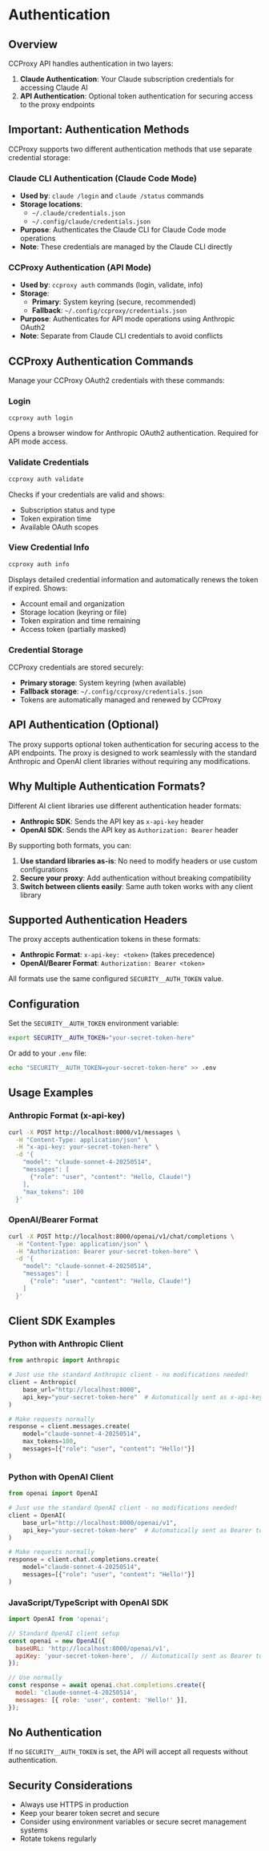 # Authentication

## Overview

CCProxy API handles authentication in two layers:
1. **Claude Authentication**: Your Claude subscription credentials for accessing Claude AI
2. **API Authentication**: Optional token authentication for securing access to the proxy endpoints

## Important: Authentication Methods

CCProxy supports two different authentication methods that use separate credential storage:

### Claude CLI Authentication (Claude Code Mode)
- **Used by**: `claude /login` and `claude /status` commands
- **Storage locations**:
  - `~/.claude/credentials.json`
  - `~/.config/claude/credentials.json`
- **Purpose**: Authenticates the Claude CLI for Claude Code mode operations
- **Note**: These credentials are managed by the Claude CLI directly

### CCProxy Authentication (API Mode)
- **Used by**: `ccproxy auth` commands (login, validate, info)
- **Storage**:
  - **Primary**: System keyring (secure, recommended)
  - **Fallback**: `~/.config/ccproxy/credentials.json`
- **Purpose**: Authenticates for API mode operations using Anthropic OAuth2
- **Note**: Separate from Claude CLI credentials to avoid conflicts

## CCProxy Authentication Commands

Manage your CCProxy OAuth2 credentials with these commands:

### Login
```bash
ccproxy auth login
```
Opens a browser window for Anthropic OAuth2 authentication. Required for API mode access.

### Validate Credentials
```bash
ccproxy auth validate
```
Checks if your credentials are valid and shows:
- Subscription status and type
- Token expiration time
- Available OAuth scopes

### View Credential Info
```bash
ccproxy auth info
```
Displays detailed credential information and automatically renews the token if expired. Shows:
- Account email and organization
- Storage location (keyring or file)
- Token expiration and time remaining
- Access token (partially masked)

### Credential Storage
CCProxy credentials are stored securely:
- **Primary storage**: System keyring (when available)
- **Fallback storage**: `~/.config/ccproxy/credentials.json`
- Tokens are automatically managed and renewed by CCProxy

## API Authentication (Optional)

The proxy supports optional token authentication for securing access to the API endpoints. The proxy is designed to work seamlessly with the standard Anthropic and OpenAI client libraries without requiring any modifications.

## Why Multiple Authentication Formats?

Different AI client libraries use different authentication header formats:
- **Anthropic SDK**: Sends the API key as `x-api-key` header
- **OpenAI SDK**: Sends the API key as `Authorization: Bearer` header

By supporting both formats, you can:
1. **Use standard libraries as-is**: No need to modify headers or use custom configurations
2. **Secure your proxy**: Add authentication without breaking compatibility
3. **Switch between clients easily**: Same auth token works with any client library

## Supported Authentication Headers

The proxy accepts authentication tokens in these formats:
- **Anthropic Format**: `x-api-key: <token>` (takes precedence)
- **OpenAI/Bearer Format**: `Authorization: Bearer <token>`

All formats use the same configured `SECURITY__AUTH_TOKEN` value.

## Configuration

Set the `SECURITY__AUTH_TOKEN` environment variable:

```bash
export SECURITY__AUTH_TOKEN="your-secret-token-here"
```

Or add to your `.env` file:

```bash
echo "SECURITY__AUTH_TOKEN=your-secret-token-here" >> .env
```

## Usage Examples

### Anthropic Format (x-api-key)

```bash
curl -X POST http://localhost:8000/v1/messages \
  -H "Content-Type: application/json" \
  -H "x-api-key: your-secret-token-here" \
  -d '{
    "model": "claude-sonnet-4-20250514",
    "messages": [
      {"role": "user", "content": "Hello, Claude!"}
    ],
    "max_tokens": 100
  }'
```

### OpenAI/Bearer Format

```bash
curl -X POST http://localhost:8000/openai/v1/chat/completions \
  -H "Content-Type: application/json" \
  -H "Authorization: Bearer your-secret-token-here" \
  -d '{
    "model": "claude-sonnet-4-20250514",
    "messages": [
      {"role": "user", "content": "Hello, Claude!"}
    ]
  }'
```

## Client SDK Examples

### Python with Anthropic Client

```python
from anthropic import Anthropic

# Just use the standard Anthropic client - no modifications needed!
client = Anthropic(
    base_url="http://localhost:8000",
    api_key="your-secret-token-here"  # Automatically sent as x-api-key header
)

# Make requests normally
response = client.messages.create(
    model="claude-sonnet-4-20250514",
    max_tokens=100,
    messages=[{"role": "user", "content": "Hello!"}]
)
```

### Python with OpenAI Client

```python
from openai import OpenAI

# Just use the standard OpenAI client - no modifications needed!
client = OpenAI(
    base_url="http://localhost:8000/openai/v1",
    api_key="your-secret-token-here"  # Automatically sent as Bearer token
)

# Make requests normally
response = client.chat.completions.create(
    model="claude-sonnet-4-20250514",
    messages=[{"role": "user", "content": "Hello!"}]
)
```

### JavaScript/TypeScript with OpenAI SDK

```javascript
import OpenAI from 'openai';

// Standard OpenAI client setup
const openai = new OpenAI({
  baseURL: 'http://localhost:8000/openai/v1',
  apiKey: 'your-secret-token-here',  // Automatically sent as Bearer token
});

// Use normally
const response = await openai.chat.completions.create({
  model: 'claude-sonnet-4-20250514',
  messages: [{ role: 'user', content: 'Hello!' }],
});
```

## No Authentication

If no `SECURITY__AUTH_TOKEN` is set, the API will accept all requests without authentication.

## Security Considerations

- Always use HTTPS in production
- Keep your bearer token secret and secure
- Consider using environment variables or secure secret management systems
- Rotate tokens regularly
